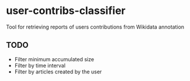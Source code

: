 # user-contribs-classifier
Tool for retrieving reports of users contributions from Wikidata annotation

## TODO
* Filter minimum accumulated size
* Filter by time interval
* Filter by articles created by the user


